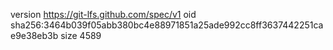 version https://git-lfs.github.com/spec/v1
oid sha256:3464b039f05abb380bc4e88971851a25ade992cc8ff3637442251cae9e38eb3b
size 4589
